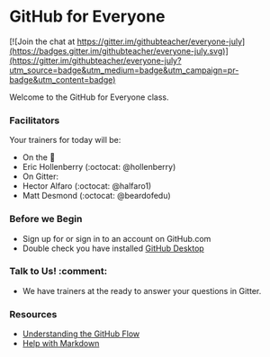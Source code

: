 # GitHub for Everyone

[![Join the chat at https://gitter.im/githubteacher/everyone-july](https://badges.gitter.im/githubteacher/everyone-july.svg)](https://gitter.im/githubteacher/everyone-july?utm_source=badge&utm_medium=badge&utm_campaign=pr-badge&utm_content=badge)

Welcome to the GitHub for Everyone class. 

### Facilitators

Your trainers for today will be:

- On the :microphone: 
 - Eric Hollenberry (:octocat: @hollenberry)
- On Gitter: 
 - Hector Alfaro (:octocat: @halfaro1)
 - Matt Desmond (:octocat: @beardofedu)

### Before we Begin

- Sign up for or sign in to an account on GitHub.com
- Double check you have installed [GitHub Desktop](https://desktop.github.com/)

### Talk to Us! :comment:

- We have trainers at the ready to answer your questions in Gitter. 

### Resources

- [Understanding the GitHub Flow](https://guides.github.com/introduction/flow/)
- [Help with Markdown](https://guides.github.com/features/mastering-markdown/)
